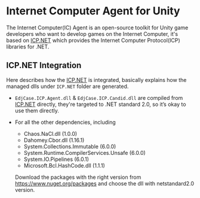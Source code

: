 # Internet Computer Agent for Unity

The Internet Computer(IC) Agent is an open-source toolkit for Unity game developers who want to develop games on the Internet Computer, it's based on [ICP.NET](https://github.com/edjCase/ICP.NET) which provides the Internet Computer Protocol(ICP) libraries for .NET.

## ICP.NET Integration
Here describes how the [ICP.NET](https://github.com/edjCase/ICP.NET) is integrated, basically explains how the managed dlls under `ICP.NET` folder are generated.

- `EdjCase.ICP.Agent.dll` & `EdjCase.ICP.Candid.dll` are compiled from [ICP.NET](https://github.com/edjCase/ICP.NET) directly, they're targeted to .NET standard 2.0, so it’s okay to use them directly.
- For all the other dependencies, including  
    - Chaos.NaCl.dll (1.0.0)  
    - Dahomey.Cbor.dll (1.16.1)  
    - System.Collections.Immutable (6.0.0)  
    - System.Runtime.CompilerServices.Unsafe (6.0.0)  
    - System.IO.Pipelines (6.0.1)  
    - Microsoft.Bcl.HashCode.dll (1.1.1)  

  Download the packages with the right version from https://www.nuget.org/packages and choose the dll with netstandard2.0 version.
